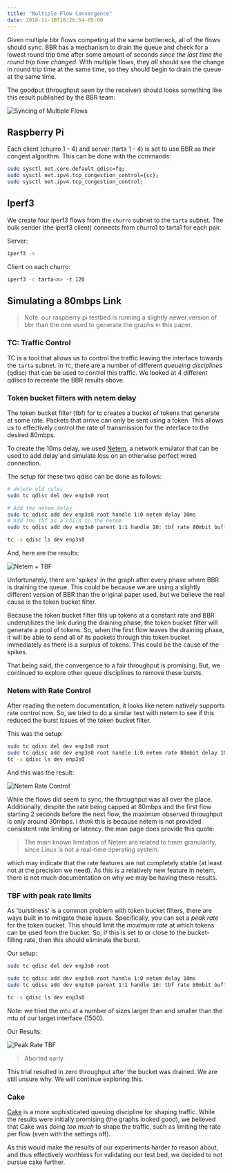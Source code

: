 ```yaml
---
title: "Multiple Flow Convergence"
date: 2018-11-10T16:26:54-05:00
---
```



Given multiple bbr flows competing at the same bottleneck, all of the flows should sync. BBR has a mechanism to 
drain the queue and check for a lowest round trip time after some amount of seconds *since the last time the round trip time changed*. With multiple flows, they *all* should see the change in round trip time at the same time, so they should begin to drain the queue at the same time. 

The goodput (throughput seen by the receiver) should looks something like this result published by the BBR team: 

![Syncing of Multiple Flows](https://deliveryimages.acm.org/10.1145/3010000/3009824/figs/f8.jpg)

<!--more-->

## Raspberry Pi 

Each client (churro 1 - 4) and server (tarta 1 - 4) is set to use BBR as their congest algorithm. This can be done with the commands:

```sh
sudo sysctl net.core.default_qdisc=fq;
sudo sysctl net.ipv4.tcp_congestion_control={cc};
sudo sysctl net.ipv4.tcp_congestion_control;
```

## Iperf3 

We create four iperf3 flows from the `churro` subnet to the `tarta` subnet. The bulk sender (the iperf3 client) connects from churro1 to tarta1 for each pair. 

Server: 
```sh
iperf3 -s
```

Client on each churro: 
```sh 
iperf3 -c tarta<n> -t 120
```

## Simulating a 80mbps Link

> Note: our raspberry pi testbed is running a slightly newer version of bbr than the one used to generate the graphs in this paper. 

### TC: Traffic Control

TC is a tool that allows us to control the traffic leaving the interface towards the `tarta` subnet. In `TC`, 
there are a number of different *queueing disciplines* (qdisc) that can be used to control this traffic. We looked
at 4 different qdiscs to recreate the BBR results above. 

### Token bucket filters with netem delay

The token bucket filter (tbf) for tc creates a bucket of tokens that generate at some rate. Packets that arrive 
can only be sent using a token. This allows us to effectively control the rate of transmission for the interface to 
the desired 80mbps. 

To create the 10ms delay, we used [Netem](http://man7.org/linux/man-pages/man8/tc-netem.8.html), 
a network emulator that can be used to add delay and simulate loss on an otherwise perfect 
wired connection. 

The setup for these two qdisc can be done as follows: 

```sh
# delete old rules
sudo tc qdisc del dev enp3s0 root

# Add the netem delay
sudo tc qdisc add dev enp3s0 root handle 1:0 netem delay 10ms
# Add the tbf as a child to the netem
sudo tc qdisc add dev enp3s0 parent 1:1 handle 10: tbf rate 80mbit buffer 1mbit limit 1000mbit 

tc -s qdisc ls dev enp3s0
```

And, here are the results: 

![Netem + TBF](/80m_tbf.png)

Unfortunately, there are 'spikes' in the graph after every phase where BBR is draining the queue. This could be because we are using a slightly different version of BBR than the original paper used, but we believe the real cause is the token bucket filter. 

Because the token bucket filter fills up tokens at a constant rate and BBR underutilizes the link during the draining phase, the token bucket filter will generate a pool of tokens. So, when the first flow leaves the draining phase, it will be able to send all of its packets through this token bucket immediately as there is a surplus of tokens. This could be the cause of the spikes. 

That being said, the convergence to a fair throughput is promising. But, we continued to explore other queue disciplines to remove these bursts. 

### Netem with Rate Control

After reading the netem documentation, it looks like netem natively supports rate control now. So, we tried to do a similar test with netem to see if this reduced the burst issues of the token bucket filter. 

This was the setup: 

```sh
sudo tc qdisc del dev enp3s0 root
sudo tc qdisc add dev enp3s0 root handle 1:0 netem rate 80mbit delay 10ms
tc -s qdisc ls dev enp3s0
```

And this was the result: 

![Netem Rate Control](/80m_netem.png)

While the flows did seem to sync, the throughput was all over the place. Additionally, despite the rate being capped at 80mbps and the first flow starting 2 seconds before the next flow, the maximum observed throughput is only around 30mbps. I *think* this is because netem is not provided consistent rate limiting or latency. the man page does provide this quote: 

> The main known limitation of Netem are related to timer granularity, since Linux  is  not  a  real-time
> operating system.

which may indicate that the rate features are not completely stable (at least not at the precision we need). As this is a relatively new feature in netem, there is not much documentation on why we may be having these results. 

### TBF with peak rate limits

As 'burstiness' is a common problem with token bucket filters, there are ways built in to mitigate these issues. Specifically, you can set a *peak rate* for the token bucket. This should limit the *maximum rate* at which tokens can be used from the bucket. So, if this is set to or close to the bucket-filling rate, then this should eliminate the burst. 

Our setup: 
```sh
sudo tc qdisc del dev enp3s0 root

sudo tc qdisc add dev enp3s0 root handle 1:0 netem delay 10ms
sudo tc qdisc add dev enp3s0 parent 1:1 handle 10: tbf rate 80mbit buffer 1mbit limit 1000mbit peakrate 81mbit mtu 1500

tc -s qdisc ls dev enp3s0
```

Note: we tried the mtu at a number of sizes larger than and smaller than the mtu of our target interface (1500). 

Our Results: 

![Peak Rate TBF](/80m_tbf_peak.png)

> Aborted early

This trial resulted in zero throughput after the bucket was drained. We are still unsure why. We will continue exploring this. 

### Cake

[Cake](https://www.bufferbloat.net/projects/codel/wiki/Cake/) is a more sophisticated queuing discipline for shaping traffic. While the results were initially promising (the graphs looked good), we believed that Cake was doing *too much* to shape the traffic, such as limiting the rate per flow (even with the settings off). 

As this would make the results of our experiments harder to reason about, and thus effectively worthless for validating our test bed, we decided to not pursue cake further. 

